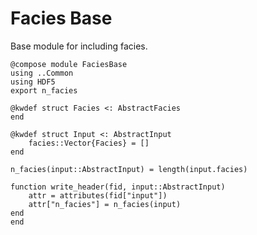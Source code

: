 # Facies Base

Base module for including facies.

``` {.julia file=src/Components/FaciesBase.jl}
@compose module FaciesBase
using ..Common
using HDF5
export n_facies

@kwdef struct Facies <: AbstractFacies
end

@kwdef struct Input <: AbstractInput
    facies::Vector{Facies} = []
end

n_facies(input::AbstractInput) = length(input.facies)

function write_header(fid, input::AbstractInput)
    attr = attributes(fid["input"])
    attr["n_facies"] = n_facies(input)
end
end
```
